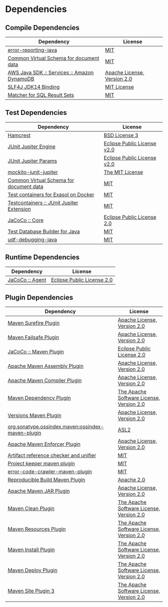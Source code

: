 <!-- @formatter:off -->
# Dependencies

## Compile Dependencies

| Dependency                                       | License                          |
| ------------------------------------------------ | -------------------------------- |
| [error-reporting-java][0]                        | [MIT][1]                         |
| [Common Virtual Schema for document data][2]     | [MIT][1]                         |
| [AWS Java SDK :: Services :: Amazon DynamoDB][4] | [Apache License, Version 2.0][5] |
| [SLF4J JDK14 Binding][6]                         | [MIT License][7]                 |
| [Matcher for SQL Result Sets][8]                 | [MIT][1]                         |

## Test Dependencies

| Dependency                                      | License                           |
| ----------------------------------------------- | --------------------------------- |
| [Hamcrest][10]                                  | [BSD License 3][11]               |
| [JUnit Jupiter Engine][12]                      | [Eclipse Public License v2.0][13] |
| [JUnit Jupiter Params][12]                      | [Eclipse Public License v2.0][13] |
| [mockito-junit-jupiter][16]                     | [The MIT License][17]             |
| [Common Virtual Schema for document data][2]    | [MIT][1]                          |
| [Test containers for Exasol on Docker][20]      | [MIT][1]                          |
| [Testcontainers :: JUnit Jupiter Extension][22] | [MIT][23]                         |
| [JaCoCo :: Core][24]                            | [Eclipse Public License 2.0][25]  |
| [Test Database Builder for Java][26]            | [MIT][1]                          |
| [udf-debugging-java][28]                        | [MIT][1]                          |

## Runtime Dependencies

| Dependency            | License                          |
| --------------------- | -------------------------------- |
| [JaCoCo :: Agent][24] | [Eclipse Public License 2.0][25] |

## Plugin Dependencies

| Dependency                                              | License                                        |
| ------------------------------------------------------- | ---------------------------------------------- |
| [Maven Surefire Plugin][32]                             | [Apache License, Version 2.0][33]              |
| [Maven Failsafe Plugin][34]                             | [Apache License, Version 2.0][33]              |
| [JaCoCo :: Maven Plugin][36]                            | [Eclipse Public License 2.0][25]               |
| [Apache Maven Assembly Plugin][38]                      | [Apache License, Version 2.0][33]              |
| [Apache Maven Compiler Plugin][40]                      | [Apache License, Version 2.0][33]              |
| [Maven Dependency Plugin][42]                           | [The Apache Software License, Version 2.0][43] |
| [Versions Maven Plugin][44]                             | [Apache License, Version 2.0][33]              |
| [org.sonatype.ossindex.maven:ossindex-maven-plugin][46] | [ASL2][43]                                     |
| [Apache Maven Enforcer Plugin][48]                      | [Apache License, Version 2.0][33]              |
| [Artifact reference checker and unifier][50]            | [MIT][1]                                       |
| [Project keeper maven plugin][52]                       | [MIT][1]                                       |
| [error-code-crawler-maven-plugin][54]                   | [MIT][1]                                       |
| [Reproducible Build Maven Plugin][56]                   | [Apache 2.0][43]                               |
| [Apache Maven JAR Plugin][58]                           | [Apache License, Version 2.0][33]              |
| [Maven Clean Plugin][60]                                | [The Apache Software License, Version 2.0][43] |
| [Maven Resources Plugin][62]                            | [The Apache Software License, Version 2.0][43] |
| [Maven Install Plugin][64]                              | [The Apache Software License, Version 2.0][43] |
| [Maven Deploy Plugin][66]                               | [The Apache Software License, Version 2.0][43] |
| [Maven Site Plugin 3][68]                               | [The Apache Software License, Version 2.0][43] |

[2]: https://github.com/exasol/virtual-schema-common-document
[24]: https://www.eclemma.org/jacoco/index.html
[52]: https://github.com/exasol/project-keeper-maven-plugin
[0]: https://github.com/exasol/error-reporting-java
[43]: http://www.apache.org/licenses/LICENSE-2.0.txt
[32]: https://maven.apache.org/surefire/maven-surefire-plugin/
[60]: http://maven.apache.org/plugins/maven-clean-plugin/
[4]: https://aws.amazon.com/sdkforjava
[1]: https://opensource.org/licenses/MIT
[16]: https://github.com/mockito/mockito
[34]: https://maven.apache.org/surefire/maven-failsafe-plugin/
[26]: https://github.com/exasol/test-db-builder-java
[42]: http://maven.apache.org/plugins/maven-dependency-plugin/
[44]: http://www.mojohaus.org/versions-maven-plugin/
[11]: http://opensource.org/licenses/BSD-3-Clause
[40]: https://maven.apache.org/plugins/maven-compiler-plugin/
[23]: http://opensource.org/licenses/MIT
[25]: https://www.eclipse.org/legal/epl-2.0/
[20]: https://github.com/exasol/exasol-testcontainers
[36]: https://www.jacoco.org/jacoco/trunk/doc/maven.html
[5]: https://aws.amazon.com/apache2.0
[17]: https://github.com/mockito/mockito/blob/main/LICENSE
[8]: https://github.com/exasol/hamcrest-resultset-matcher
[56]: http://zlika.github.io/reproducible-build-maven-plugin
[7]: http://www.opensource.org/licenses/mit-license.php
[33]: https://www.apache.org/licenses/LICENSE-2.0.txt
[48]: https://maven.apache.org/enforcer/maven-enforcer-plugin/
[13]: https://www.eclipse.org/legal/epl-v20.html
[64]: http://maven.apache.org/plugins/maven-install-plugin/
[12]: https://junit.org/junit5/
[46]: https://sonatype.github.io/ossindex-maven/maven-plugin/
[22]: https://testcontainers.org
[28]: https://github.com/exasol/udf-debugging-java
[10]: http://hamcrest.org/JavaHamcrest/
[6]: http://www.slf4j.org
[66]: http://maven.apache.org/plugins/maven-deploy-plugin/
[68]: http://maven.apache.org/plugins/maven-site-plugin/
[62]: http://maven.apache.org/plugins/maven-resources-plugin/
[50]: https://github.com/exasol/artifact-reference-checker-maven-plugin
[54]: https://github.com/exasol/error-code-crawler-maven-plugin
[58]: https://maven.apache.org/plugins/maven-jar-plugin/
[38]: https://maven.apache.org/plugins/maven-assembly-plugin/
